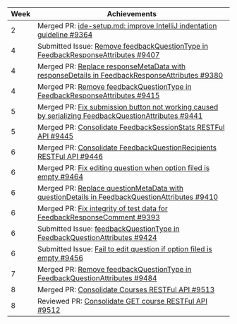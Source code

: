 Week | Achievements
---- | ------------
2 | Merged PR: [ide-setup.md: improve IntelliJ indentation guideline #9364](https://github.com/TEAMMATES/teammates/pull/9364)
4 | Submitted Issue: [Remove feedbackQuestionType in FeedbackResponseAttributes #9407](https://github.com/TEAMMATES/teammates/issues/9407)
4 | Merged PR: [Replace responseMetaData with responseDetails in FeedbackResponseAttributes #9380](https://github.com/TEAMMATES/teammates/pull/9380)
4 | Merged PR: [Remove feedbackQuestionType in FeedbackResponseAttributes #9415](https://github.com/TEAMMATES/teammates/pull/9415)
5 | Merged PR: [Fix submission button not working caused by serializing FeedbackQuestionAttributes #9441](https://github.com/TEAMMATES/teammates/pull/9441)
5 | Merged PR: [Consolidate FeedbackSessionStats RESTFul API #9445](https://github.com/TEAMMATES/teammates/pull/9445)
6 | Merged PR: [Consolidate FeedbackQuestionRecipients RESTFul API #9446](https://github.com/TEAMMATES/teammates/pull/9446)
6 | Merged PR: [Fix editing question when option filed is empty #9464](https://github.com/TEAMMATES/teammates/pull/9464)
6 | Merged PR: [Replace questionMetaData with questionDetails in FeedbackQuestionAttributes #9410](https://github.com/TEAMMATES/teammates/pull/9410)
6 | Merged PR: [Fix integrity of test data for FeedbackResponseComment #9393](https://github.com/TEAMMATES/teammates/pull/9393)
6 | Submitted Issue: [feedbackQuestionType in FeedbackQuestionAttributes #9424](https://github.com/TEAMMATES/teammates/issues/9424)
6 | Submitted Issue: [Fail to edit question if option filed is empty #9456](https://github.com/TEAMMATES/teammates/issues/9456)
7 | Merged PR: [Remove feedbackQuestionType in FeedbackQuestionAttributes #9484](https://github.com/TEAMMATES/teammates/pull/9484)
8 | Merged PR: [Consolidate Courses RESTFul API #9513](https://github.com/TEAMMATES/teammates/pull/9513)
8 | Reviewed PR: [Consolidate GET course RESTFul API #9512](https://github.com/TEAMMATES/teammates/pull/9512)
